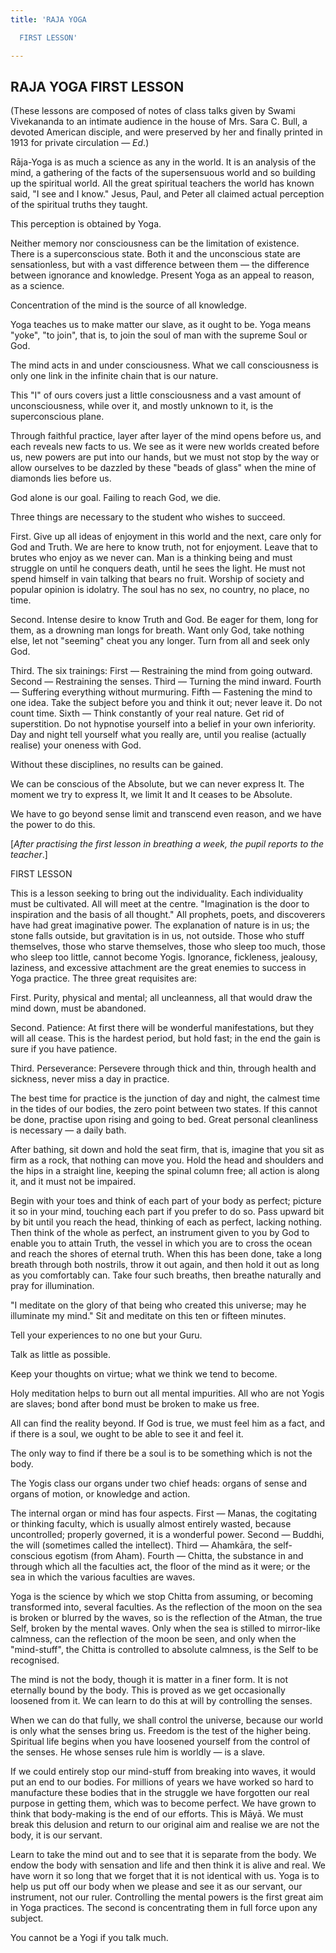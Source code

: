 ```yaml
---
title: 'RAJA YOGA

  FIRST LESSON'

---
```





  

## RAJA YOGA FIRST LESSON

(These lessons are composed of notes of class talks given by Swami
Vivekananda to an intimate audience in the house of Mrs. Sara C. Bull, a
devoted American disciple, and were preserved by her and finally printed
in 1913 for private circulation — *Ed*.)

Rāja-Yoga is as much a science as any in the world. It is an analysis of
the mind, a gathering of the facts of the supersensuous world and so
building up the spiritual world. All the great spiritual teachers the
world has known said, "I see and I know." Jesus, Paul, and Peter all
claimed actual perception of the spiritual truths they taught.

This perception is obtained by Yoga.

Neither memory nor consciousness can be the limitation of existence.
There is a superconscious state. Both it and the unconscious state are
sensationless, but with a vast difference between them — the difference
between ignorance and knowledge. Present Yoga as an appeal to reason, as
a science.

Concentration of the mind is the source of all knowledge.

Yoga teaches us to make matter our slave, as it ought to be. Yoga means
"yoke", "to join", that is, to join the soul of man with the supreme
Soul or God.

The mind acts in and under consciousness. What we call consciousness is
only one link in the infinite chain that is our nature.

This "I" of ours covers just a little consciousness and a vast amount of
unconsciousness, while over it, and mostly unknown to it, is the
superconscious plane.

Through faithful practice, layer after layer of the mind opens before
us, and each reveals new facts to us. We see as it were new worlds
created before us, new powers are put into our hands, but we must not
stop by the way or allow ourselves to be dazzled by these "beads of
glass" when the mine of diamonds lies before us.

God alone is our goal. Failing to reach God, we die.

Three things are necessary to the student who wishes to succeed.

First. Give up all ideas of enjoyment in this world and the next, care
only for God and Truth. We are here to know truth, not for enjoyment.
Leave that to brutes who enjoy as we never can. Man is a thinking being
and must struggle on until he conquers death, until he sees the light.
He must not spend himself in vain talking that bears no fruit. Worship
of society and popular opinion is idolatry. The soul has no sex, no
country, no place, no time.

Second. Intense desire to know Truth and God. Be eager for them, long
for them, as a drowning man longs for breath. Want only God, take
nothing else, let not "seeming" cheat you any longer. Turn from all and
seek only God.

Third. The six trainings: First — Restraining the mind from going
outward. Second — Restraining the senses. Third — Turning the mind
inward. Fourth — Suffering everything without murmuring. Fifth —
Fastening the mind to one idea. Take the subject before you and think it
out; never leave it. Do not count time. Sixth — Think constantly of your
real nature. Get rid of superstition. Do not hypnotise yourself into a
belief in your own inferiority. Day and night tell yourself what you
really are, until you realise (actually realise) your oneness with God.

Without these disciplines, no results can be gained.

We can be conscious of the Absolute, but we can never express It. The
moment we try to express It, we limit It and It ceases to be Absolute.

We have to go beyond sense limit and transcend even reason, and we have
the power to do this.

\[*After practising the first lesson in breathing a week, the pupil
reports to the teacher*.\]

FIRST LESSON

This is a lesson seeking to bring out the individuality. Each
individuality must be cultivated. All will meet at the centre.
"Imagination is the door to inspiration and the basis of all thought."
All prophets, poets, and discoverers have had great imaginative power.
The explanation of nature is in us; the stone falls outside, but
gravitation is in us, not outside. Those who stuff themselves, those who
starve themselves, those who sleep too much, those who sleep too little,
cannot become Yogis. Ignorance, fickleness, jealousy, laziness, and
excessive attachment are the great enemies to success in Yoga practice.
The three great requisites are:

First. Purity, physical and mental; all uncleanness, all that would draw
the mind down, must be abandoned.

Second. Patience: At first there will be wonderful manifestations, but
they will all cease. This is the hardest period, but hold fast; in the
end the gain is sure if you have patience.

Third. Perseverance: Persevere through thick and thin, through health
and sickness, never miss a day in practice.

The best time for practice is the junction of day and night, the calmest
time in the tides of our bodies, the zero point between two states. If
this cannot be done, practise upon rising and going to bed. Great
personal cleanliness is necessary — a daily bath.

After bathing, sit down and hold the seat firm, that is, imagine that
you sit as firm as a rock, that nothing can move you. Hold the head and
shoulders and the hips in a straight line, keeping the spinal column
free; all action is along it, and it must not be impaired.

Begin with your toes and think of each part of your body as perfect;
picture it so in your mind, touching each part if you prefer to do so.
Pass upward bit by bit until you reach the head, thinking of each as
perfect, lacking nothing. Then think of the whole as perfect, an
instrument given to you by God to enable you to attain Truth, the vessel
in which you are to cross the ocean and reach the shores of eternal
truth. When this has been done, take a long breath through both
nostrils, throw it out again, and then hold it out as long as you
comfortably can. Take four such breaths, then breathe naturally and pray
for illumination.

"I meditate on the glory of that being who created this universe; may he
illuminate my mind." Sit and meditate on this ten or fifteen minutes.

Tell your experiences to no one but your Guru.

Talk as little as possible.

Keep your thoughts on virtue; what we think we tend to become.

Holy meditation helps to burn out all mental impurities. All who are not
Yogis are slaves; bond after bond must be broken to make us free.

All can find the reality beyond. If God is true, we must feel him as a
fact, and if there is a soul, we ought to be able to see it and feel it.

The only way to find if there be a soul is to be something which is not
the body.

The Yogis class our organs under two chief heads: organs of sense and
organs of motion, or knowledge and action.

The internal organ or mind has four aspects. First — Manas, the
cogitating or thinking faculty, which is usually almost entirely wasted,
because uncontrolled; properly governed, it is a wonderful power. Second
— Buddhi, the will (sometimes called the intellect). Third — Ahamkāra,
the self-conscious egotism (from Aham). Fourth — Chitta, the substance
in and through which all the faculties act, the floor of the mind as it
were; or the sea in which the various faculties are waves.

Yoga is the science by which we stop Chitta from assuming, or becoming
transformed into, several faculties. As the reflection of the moon on
the sea is broken or blurred by the waves, so is the reflection of the
Atman, the true Self, broken by the mental waves. Only when the sea is
stilled to mirror-like calmness, can the reflection of the moon be seen,
and only when the "mind-stuff", the Chitta is controlled to absolute
calmness, is the Self to be recognised.

The mind is not the body, though it is matter in a finer form. It is not
eternally bound by the body. This is proved as we get occasionally
loosened from it. We can learn to do this at will by controlling the
senses.

When we can do that fully, we shall control the universe, because our
world is only what the senses bring us. Freedom is the test of the
higher being. Spiritual life begins when you have loosened yourself from
the control of the senses. He whose senses rule him is worldly — is a
slave.

If we could entirely stop our mind-stuff from breaking into waves, it
would put an end to our bodies. For millions of years we have worked so
hard to manufacture these bodies that in the struggle we have forgotten
our real purpose in getting them, which was to become perfect. We have
grown to think that body-making is the end of our efforts. This is Māyā.
We must break this delusion and return to our original aim and realise
we are not the body, it is our servant.

Learn to take the mind out and to see that it is separate from the body.
We endow the body with sensation and life and then think it is alive and
real. We have worn it so long that we forget that it is not identical
with us. Yoga is to help us put off our body when we please and see it
as our servant, our instrument, not our ruler. Controlling the mental
powers is the first great aim in Yoga practices. The second is
concentrating them in full force upon any subject.

You cannot be a Yogi if you talk much.


